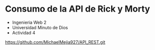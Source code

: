 # Consumo de la API de Rick y Morty

- Ingenieria Web 2
- Universidad Minuto de Dios
- Actividad 4

https://github.com/MichaelMejia927/API_REST.git
